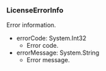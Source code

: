### LicenseErrorInfo
Error information.

- errorCode: System.Int32
  - Error code.
- errorMessage: System.String
  - Error message.
